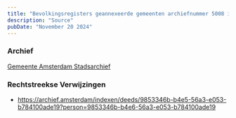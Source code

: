 ```yaml
---
title: "Bevolkingsregisters geannexeerde gemeenten archiefnummer 5008 inventarisnummer 56"
description: "Source"
pubDate: "November 20 2024"
---
```


### Archief
[Gemeente Amsterdam Stadsarchief](https://archief.amsterdam/)

### Rechtstreekse Verwijzingen
- https://archief.amsterdam/indexen/deeds/9853346b-b4e5-56a3-e053-b784100ade19?person=9853346b-b4e6-56a3-e053-b784100ade19